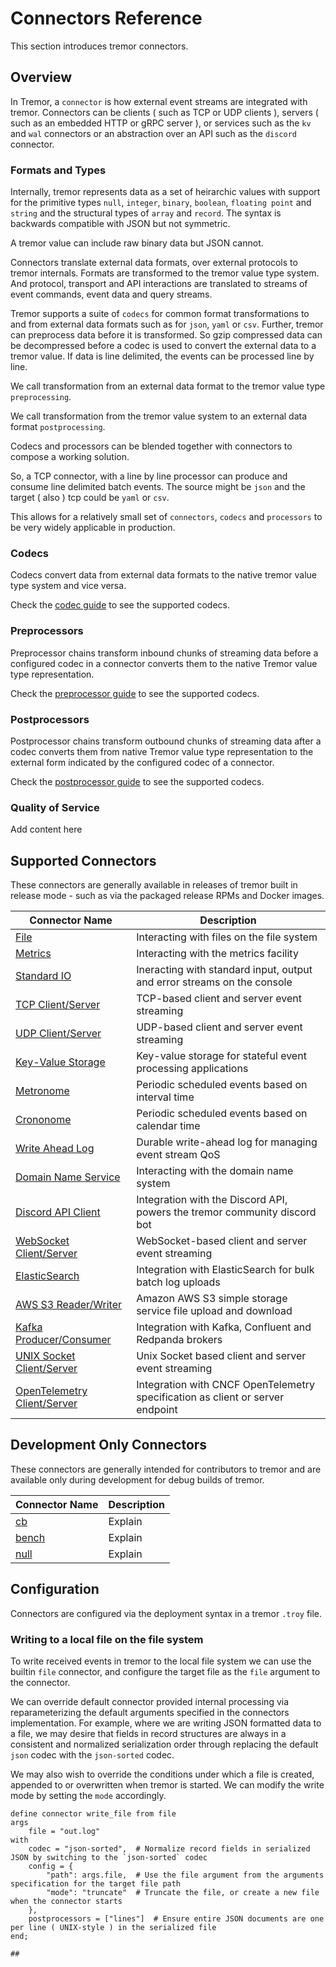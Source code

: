 # Connectors Reference

This section introduces tremor connectors.

## Overview

In Tremor, a `connector` is how external event streams are integrated with tremor.
Connectors can be clients ( such as TCP or UDP clients ), servers ( such as an embedded HTTP or gRPC
server ), or services such as the `kv` and `wal` connectors or an abstraction over an API such as the
`discord` connector.

### Formats and Types

Internally, tremor represents data as a set of heirarchic values with support for the
primitive types `null`, `integer`, `binary`, `boolean`, `floating point` and `string` and the
structural types of `array` and `record`. The syntax is backwards compatible with JSON
but not symmetric.

A tremor value can include raw binary data but JSON cannot.

Connectors translate external data formats, over external protocols to tremor internals.
Formats are transformed to the tremor value type system. And protocol, transport and API
interactions are translated to streams of event commands, event data and query streams.

Tremor supports a suite of `codecs` for common format transformations to and from external
data formats such as for `json`, `yaml` or `csv`. Further, tremor can preprocess data before
it is transformed. So gzip compressed data can be decompressed before a codec is used to
convert the external data to a tremor value. If data is line delimited, the events can be
processed line by line.

We call transformation from an external data format to the tremor value type `preprocessing`.

We call transformation from the tremor value system to an external data format `postprocessing`.

Codecs and processors can be blended together with connectors to compose a working solution.

So, a TCP connector, with a line by line processor can produce and consume line delimited
batch events. The source might be `json` and the target ( also ) tcp could be `yaml` or `csv`.

This allows for a relatively small set of `connectors`, `codecs` and `processors` to be
very widely applicable in production.

### Codecs

Codecs convert data from external data formats to the native tremor value type system
and vice versa.

Check the [codec guide](connectors/codecs) to see the supported codecs.

### Preprocessors

Preprocessor chains transform inbound chunks of streaming data before a configured
codec in a connector converts them to the native Tremor value type representation.

Check the [preprocessor guide](connectors/preprocessors) to see the supported codecs.

### Postprocessors

Postprocessor chains transform outbound chunks of streaming data after a codec
converts them from native Tremor value type representation to the external form
indicated by the configured codec of a connector.

Check the [postprocessor guide](connectors/postprocessors) to see the supported codecs.

### Quality of Service

Add content here


## Supported Connectors

These connectors are generally available in releases of tremor built in release
mode - such as via the packaged release RPMs and Docker images.

|Connector Name|Description|
|---|---|
|[File](connectors/file)|Interacting with files on the file system|
|[Metrics](connectors/metrics)|Interacting with the metrics facility|
|[Standard IO](connectors/stdio)|Ineracting with standard input, output and error streams on the console|
|[TCP Client/Server](connectors/tcp)|TCP-based client and server event streaming|
|[UDP Client/Server](connectors/udp)|UDP-based client and server event streaming|
|[Key-Value Storage](connectors/kv)|Key-value storage for stateful event processing applications|
|[Metronome](connectors/metronome)|Periodic scheduled events based on interval time|
|[Crononome](connectors/crononome)|Periodic scheduled events based on calendar time|
|[Write Ahead Log](connectors/wal)|Durable write-ahead log for managing event stream QoS|
|[Domain Name Service](connectors/dns)|Interacting with the domain name system|
|[Discord API Client](connectors/discord)|Integration with the Discord API, powers the tremor community discord bot|
|[WebSocket Client/Server](connectors/ws)|WebSocket-based client and server event streaming|
|[ElasticSearch](connectors/elastic)|Integration with ElasticSearch for bulk batch log uploads|
|[AWS S3 Reader/Writer](connectors/s3)|Amazon AWS S3 simple storage service file upload and download|
|[Kafka Producer/Consumer](connectors/kafka)|Integration with Kafka, Confluent and Redpanda brokers|
|[UNIX Socket Client/Server](connectors/unix_socket)|Unix Socket based client and server event streaming|
|[OpenTelemetry Client/Server](connectors/otel)|Integration with CNCF OpenTelemetry specification as client or server endpoint|

## Development Only Connectors

These connectors are generally intended for contributors to tremor and are
available only during development for debug builds of tremor.

|Connector Name|Description|
|---|---|
|[cb](connectors/cb)|Explain|
|[bench](connectors/bench)|Explain|
|[null](connectors/null)|Explain|

## Configuration

Connectors are configured via the deployment syntax in a tremor `.troy` file.

### Writing to a local file on the file system

To write received events in tremor to the local file system we can use
the builtin `file` connector, and configure the target file as the `file`
argument to the connector.

We can override default connector provided internal processing via reparameterizing
the default arguments specified in the connectors implementation. For example, where
we are writing JSON formatted data to a file, we may desire that fields in record
structures are always in a consistent and normalized serialization order through
replacing the default `json` codec with the `json-sorted` codec.

We may also wish to override the conditions under which a file is created, appended
to or overwritten when tremor is started. We can modify the write mode by setting the
`mode` accordingly.

```troy
define connector write_file from file
args
    file = "out.log"
with
    codec = "json-sorted",	# Normalize record fields in serialized JSON by switching to the `json-sorted` codec
    config = {
        "path": args.file,	# Use the file argument from the arguments specification for the target file path
        "mode": "truncate"	# Truncate the file, or create a new file when the connector starts
    },
    postprocessors = ["lines"]  # Ensure entire JSON documents are one per line ( UNIX-style ) in the serialized file
end;

##
